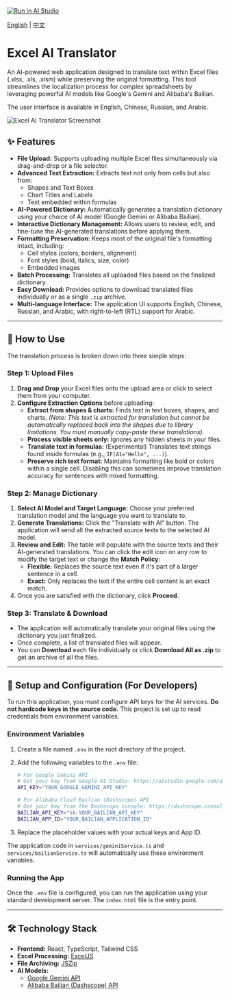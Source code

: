 <a href="https://ai.studio/apps/drive/1FmSR-PJ-sGBpGG3htO5CegPj2F0pWopi" target="_blank">
  <img src="https://st-studio.gu-web.com/static/img/run-in-aistudio-button.svg" alt="Run in AI Studio" />
</a>

[English](./README.md) | [中文](./README_zh.md)

# Excel AI Translator

An AI-powered web application designed to translate text within Excel files (.xlsx, .xls, .xlsm) while preserving the original formatting. This tool streamlines the localization process for complex spreadsheets by leveraging powerful AI models like Google's Gemini and Alibaba's Bailian.

The user interface is available in English, Chinese, Russian, and Arabic.

![Excel AI Translator Screenshot](https://storage.googleapis.com/aifile-public-1/excel_translator_screenshot.png)

## ✨ Features

- **File Upload:** Supports uploading multiple Excel files simultaneously via drag-and-drop or a file selector.
- **Advanced Text Extraction:** Extracts text not only from cells but also from:
    - Shapes and Text Boxes
    - Chart Titles and Labels
    - Text embedded within formulas
- **AI-Powered Dictionary:** Automatically generates a translation dictionary using your choice of AI model (Google Gemini or Alibaba Bailian).
- **Interactive Dictionary Management:** Allows users to review, edit, and fine-tune the AI-generated translations before applying them.
- **Formatting Preservation:** Keeps most of the original file's formatting intact, including:
    - Cell styles (colors, borders, alignment)
    - Font styles (bold, italics, size, color)
    - Embedded images
- **Batch Processing:** Translates all uploaded files based on the finalized dictionary.
- **Easy Download:** Provides options to download translated files individually or as a single `.zip` archive.
- **Multi-language Interface:** The application UI supports English, Chinese, Russian, and Arabic, with right-to-left (RTL) support for Arabic.

---

## 🚀 How to Use

The translation process is broken down into three simple steps:

### Step 1: Upload Files

1.  **Drag and Drop** your Excel files onto the upload area or click to select them from your computer.
2.  **Configure Extraction Options** before uploading:
    - **Extract from shapes & charts:** Finds text in text boxes, shapes, and charts. _(Note: This text is extracted for translation but cannot be automatically replaced back into the shapes due to library limitations. You must manually copy-paste these translations)._
    - **Process visible sheets only:** Ignores any hidden sheets in your files.
    - **Translate text in formulas:** (Experimental) Translates text strings found inside formulas (e.g., `IF(A1="Hello", ...)`).
    - **Preserve rich text format:** Maintains formatting like bold or colors within a single cell. Disabling this can sometimes improve translation accuracy for sentences with mixed formatting.

### Step 2: Manage Dictionary

1.  **Select AI Model and Target Language:** Choose your preferred translation model and the language you want to translate to.
2.  **Generate Translations:** Click the "Translate with AI" button. The application will send all the extracted source texts to the selected AI model.
3.  **Review and Edit:** The table will populate with the source texts and their AI-generated translations. You can click the edit icon on any row to modify the target text or change the **Match Policy**:
    - **Flexible:** Replaces the source text even if it's part of a larger sentence in a cell.
    - **Exact:** Only replaces the text if the entire cell content is an exact match.
4.  Once you are satisfied with the dictionary, click **Proceed**.

### Step 3: Translate & Download

- The application will automatically translate your original files using the dictionary you just finalized.
- Once complete, a list of translated files will appear.
- You can **Download** each file individually or click **Download All as .zip** to get an archive of all the files.

---

## 🔧 Setup and Configuration (For Developers)

To run this application, you must configure API keys for the AI services. **Do not hardcode keys in the source code.** This project is set up to read credentials from environment variables.

### Environment Variables

1.  Create a file named `.env` in the root directory of the project.
2.  Add the following variables to the `.env` file:

    ```bash
    # For Google Gemini API
    # Get your key from Google AI Studio: https://aistudio.google.com/app/apikey
    API_KEY="YOUR_GOOGLE_GEMINI_API_KEY"

    # For Alibaba Cloud Bailian (Dashscope) API
    # Get your key from the Dashscope console: https://dashscope.console.aliyun.com/
    BAILIAN_API_KEY="sk-YOUR_BAILIAN_API_KEY"
    BAILIAN_APP_ID="YOUR_BAILIAN_APPLICATION_ID"
    ```

3.  Replace the placeholder values with your actual keys and App ID.

The application code in `services/geminiService.ts` and `services/bailianService.ts` will automatically use these environment variables.

### Running the App

Once the `.env` file is configured, you can run the application using your standard development server. The `index.html` file is the entry point.

---

## 🛠️ Technology Stack

- **Frontend:** React, TypeScript, Tailwind CSS
- **Excel Processing:** [ExcelJS](https://github.com/exceljs/exceljs)
- **File Archiving:** [JSZip](https://stuk.github.io/jszip/)
- **AI Models:**
    - [Google Gemini API](https://ai.google.dev/)
    - [Alibaba Bailian (Dashscope) API](https://help.aliyun.com/zh/model-studio/developer-reference/api-details-9)
